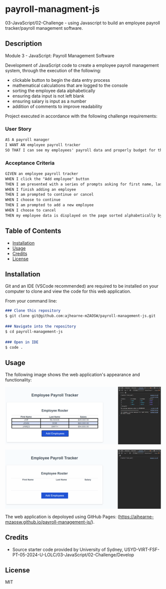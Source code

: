 # payroll-managment-js

03-JavaScript/02-Challenge - using Javascript to build an employee payroll tracker/payroll management software.

## Description

Module 3 - JavaScript: Payroll Management Software

Development of JavaScript code to create a employee payroll management system, through the execution of the following:

- clickable button to begin the data entry process
- mathematical calculations that are logged to the console
- sorting the employee data alphabetically
- ensuring data input is not left blank
- ensuring salary is input as a number
- addition of comments to improve readability

Project executed in accordance with the following challenge requirements:

### User Story

```md
AS A payroll manager
I WANT AN employee payroll tracker
SO THAT I can see my employees' payroll data and properly budget for the company
```

### Acceptance Criteria

```md
GIVEN an employee payroll tracker
WHEN I click the "Add employee" button
THEN I am presented with a series of prompts asking for first name, last name, and salary
WHEN I finish adding an employee
THEN I am prompted to continue or cancel
WHEN I choose to continue
THEN I am prompted to add a new employee
WHEN I choose to cancel
THEN my employee data is displayed on the page sorted alphabetically by last name, and the console shows computed and aggregated data
```

## Table of Contents

- [Installation](#installation)
- [Usage](#usage)
- [Credits](#credits)
- [License](#license)

## Installation

Git and an IDE (VSCode recommended) are required to be installed on your computer to clone and view the code for this web application.

From your command line:

```md
### Clone this repository
$ git clone git@github.com:ajhearne-mZAOSW/payroll-management-js.git

### Navigate into the repository
$ cd payroll-management-js

### Open in IDE
$ code .
```

## Usage

The following image shows the web application's appearance and functionality:

![A webpage titled "Employee Payroll Tracker" features a page title, table of employee data, a button to add employee data, and computed data logged to the console.](./assets/images/employee-payroll-tracker-screenshot.png)

![Animation shows input of employees to an employee payroll tracker.](./assets/images/employee-payroll-tracker-demo.gif)

The web application is depoloyed using GitHub Pages: (<https://ajhearne-mzaosw.github.io/payroll-management-js/>).

## Credits

- Source starter code provided by University of Sydney, USYD-VIRT-FSF-PT-05-2024-U-LOLC/03-JavaScript/02-Challenge/Develop

## License

MIT
